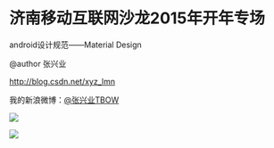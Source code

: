 # 济南移动互联网沙龙2015年开年专场

android设计规范——Material Design 

  @author 张兴业
  
  http://blog.csdn.net/xyz_lmn
  
  我的新浪微博：[@张兴业TBOW](http://weibo.com/xyzlmn)
  
  
![](https://raw.githubusercontent.com/xyzhang/MaterailDesign/master/pic/1.png)


![](https://raw.githubusercontent.com/xyzhang/MaterailDesign/master/pic/2.png)
